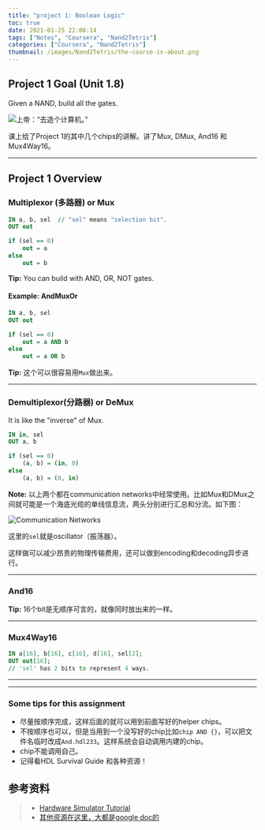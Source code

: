 ```yaml
---
title: "project 1: Boolean Logic"
toc: true
date: 2021-01-25 22:08:14
tags: ["Notes", "Coursera", "Nand2Tetris"]
categories: ["Coursera", "Nand2Tetris"]
thumbnail: /images/Nand2Tetris/the-course-is-about.png
---
```


## Project 1 Goal (Unit 1.8)

Given a NAND, build all the gates.

![上帝：“去造个计算机。”](/images/Nand2Tetris/the-course-is-about.png)

课上给了Project 1的其中几个chips的讲解。讲了Mux, DMux, And16 和 Mux4Way16。

---

## Project 1 Overview

### Multiplexor (多路器) or Mux

```vhdl
IN a, b, sel  // "sel" means "selection bit".
OUT out

if (sel == 0)
	out = a
else
	out = b
```

**Tip:** You can build with AND, OR, NOT gates.

#### Example: AndMuxOr

```vhdl
IN a, b, sel
OUT out

if (sel == 0)
	out = a AND b
else
	out = a OR b
```

**Tip:** 这个可以很容易用`Mux`做出来。

---

### Demultiplexor(分路器) or DeMux

It is like the "inverse" of Mux.

```vhdl
IN in, sel
OUT a, b

if (sel == 0)
	(a, b) = (in, 0)
else
	(a, b) = (0, in)
```

**Note:** 以上两个都在communication networks中经常使用。比如Mux和DMux之间就可能是一个海底光缆的单线信息流，两头分别进行汇总和分流。如下图：

![Communication Networks](/images/Nand2Tetris/muxANDdmux.png)

这里的`sel`就是oscillator（振荡器）。

这样做可以减少昂贵的物理传输费用，还可以做到encoding和decoding异步进行。

---

### And16

**Tip:** 16个bit是无顺序可言的，就像同时放出来的一样。

---

### Mux4Way16

```vhdl
IN a[16], b[16], c[16], d[16], sel[2];
OUT out[16];
// 'sel' has 2 bits to represent 4 ways.
```

---

---

### Some tips for this assignment

* 尽量按顺序完成，这样后面的就可以用到前面写好的helper chips。
* 不按顺序也可以，但是当用到一个没写好的chip比如`chip AND {}`，可以把文件名临时改成`And.hdl233`。这样系统会自动调用内建的chip。
* chip不能调用自己。
* 记得看HDL Survival Guide 和各种资源！




## 参考资料
> - [Hardware Simulator Tutorial](https://b1391bd6-da3d-477d-8c01-38cdf774495a.filesusr.com/ugd/44046b_bfd91435260748439493a60a8044ade6.pdf)
> - [其他资源在这里，大都是google doc的](https://www.nand2tetris.org/project01)
